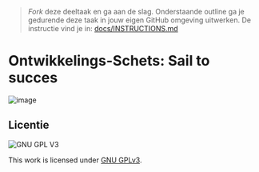 > _Fork_ deze deeltaak en ga aan de slag. 
Onderstaande outline ga je gedurende deze taak in jouw eigen GitHub omgeving uitwerken. 
De instructie vind je in: [docs/INSTRUCTIONS.md](docs/INSTRUCTIONS.md)

# Ontwikkelings-Schets: Sail to succes
![image](https://user-images.githubusercontent.com/112856590/203967988-99c2705b-0d06-4111-b786-4a5cd92f1dd1.png)

## Licentie

![GNU GPL V3](https://www.gnu.org/graphics/gplv3-127x51.png)

This work is licensed under [GNU GPLv3](./LICENSE).

